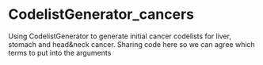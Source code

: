 # CodelistGenerator_cancers

Using CodelistGenerator to generate initial cancer codelists for liver, stomach and head&neck cancer. Sharing code here so we can agree which terms to put into the arguments
